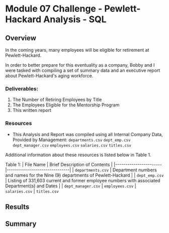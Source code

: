 # Module 07 Challenge - Pewlett-Hackard Analysis - SQL

## Overview

In the coming years, many employees will be eligible for retirement at Pewlett-Hackard.

In order to better prepare for this eventuality as a company, Bobby and I were tasked
with compiling a set of summary data and an executive report about Pewlett-Hackard's
aging workforce.

### Deliverables:
1. The Number of Retiring Employees by Title
2. The Employees Eligible for the Mentorship Program
3. This written report

### Resources

- This Analysis and Report was compiled using all Internal Company Data, Provided by Management:
	`departments.csv`
	`dept_emp.csv`
	`dept_manager.csv`
	`employees.csv`
	`salaries.csv`
	`titles.csv`

Additional information about these resources is listed below in Table 1.

Table 1:
| File Name             | Brief Description of Contents |
|-----------------------|-------------------------------|
| `departments.csv`     | Department numbers and names for the Nine (9) departments of Pewlett-Hackard |
| `dept_emp.csv`        | Listing of 331,603 current and former employee numbers with associated Department(s) and Dates |
| `dept_manager.csv`
| `employees.csv`
| `salaries.csv`
| `titles.csv`

## Results



## Summary
